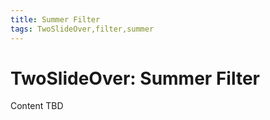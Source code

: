 ```yaml
---
title: Summer Filter
tags: TwoSlideOver,filter,summer
---
```


# TwoSlideOver: Summer Filter

Content TBD

